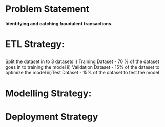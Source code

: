 # Problem Statement
#### Identifying and catching fraudulent transactions.

# ETL Strategy:
## 
Split the dataset in to 3 datasets
i) Training Dataset - 70 % of the dataset goes in to training the model
ii) Validation Dataset - 15%  of the dataset to optimize the model 
iii)Test Dataset - 15% of the dataset to test the model 

# Modelling Strategy:
##

# Deployment Strategy

